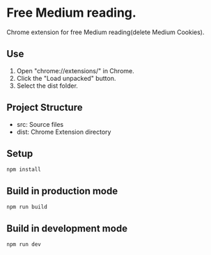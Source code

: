 # Free Medium reading.

Chrome extension for free Medium reading(delete Medium Cookies).

## Use

1. Open "chrome://extensions/" in Chrome.
2. Click the "Load unpacked" button.
3. Select the dist folder.

## Project Structure

- src: Source files
- dist: Chrome Extension directory

## Setup

```
npm install
```

## Build in production mode

```
npm run build
```

## Build in development mode

```
npm run dev
```
